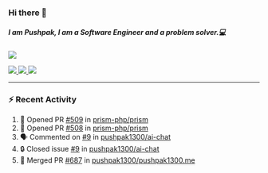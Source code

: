 ### Hi there 👋

##### I am Pushpak, I am a Software Engineer and a problem solver.💻

<a href='https://twitter.com/pushpak1300'><a href="https://pushpak1300.me/" target="_blank">
  <img src="https://img.shields.io/badge/website-%23E34F26.svg?&style=for-the-badge" />
</a> 
 
 <a href="https://twitter.com/pushpak1300" target="_blank">
  <img src="https://img.shields.io/badge/twitter-%231DA1F2.svg?&style=for-the-badge&logo=twitter&logoColor=white" />
</a> 

<a href="https://www.linkedin.com/in/pushpak-c-286b17b1/" target="_blank">
  <img src="https://img.shields.io/badge/linkedin-%230077B5.svg?&style=for-the-badge&logo=linkedin&logoColor=white" />
</a> 

<a href="https://dev.to/pushpak1300/" target="_blank">
  <img src="http://img.shields.io/badge/dev.to-gray?style=for-the-badge&logo=dev.to&?logoColor=white?logoWidth=100?label=" />
</a> 


</p>

---

### ⚡ Recent Activity

<!--START_SECTION:activity-->
1. 💪 Opened PR [#509](https://github.com/prism-php/prism/pull/509) in [prism-php/prism](https://github.com/prism-php/prism)
2. 💪 Opened PR [#508](https://github.com/prism-php/prism/pull/508) in [prism-php/prism](https://github.com/prism-php/prism)
3. 🗣 Commented on [#9](https://github.com/pushpak1300/ai-chat/issues/9#issuecomment-3079385766) in [pushpak1300/ai-chat](https://github.com/pushpak1300/ai-chat)
4. 🔒 Closed issue [#9](https://github.com/pushpak1300/ai-chat/issues/9) in [pushpak1300/ai-chat](https://github.com/pushpak1300/ai-chat)
5. 🎉 Merged PR [#687](https://github.com/pushpak1300/pushpak1300.me/pull/687) in [pushpak1300/pushpak1300.me](https://github.com/pushpak1300/pushpak1300.me)
<!--END_SECTION:activity-->
